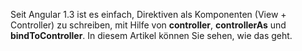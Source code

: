 Seit Angular 1.3 ist es einfach, Direktiven als Komponenten (View + Controller) zu schreiben, mit Hilfe von __controller__, __controllerAs__ und __bindToController__. In diesem Artikel können Sie sehen, wie das geht.
